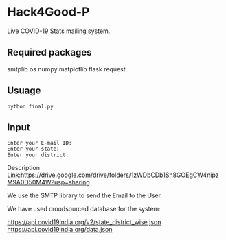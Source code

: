 # Hack4Good-P
Live COVID-19 Stats mailing system.

## Required packages

smtplib
os
numpy
matplotlib
flask
request

## Usuage 

	python final.py
	
## Input 

	Enter your E-mail ID:
	Enter your state:
	Enter your district:

Description Link:https://drive.google.com/drive/folders/1zWDbCDb1Sn8GOEgCW4nipzM9A0D50M4W?usp=sharing


We use the SMTP library to send the Email to the User

We have used croudsourced database for the system:

https://api.covid19india.org/v2/state_district_wise.json
https://api.covid19india.org/data.json


